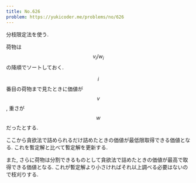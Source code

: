 ```yaml
---
title: No.626
problem: https://yukicoder.me/problems/no/626
---
```

分枝限定法を使う.

荷物は $$ v_i/w_i $$ の降順でソートしておく.

$$ i $$ 番目の荷物まで見たときに価値が $$ v $$, 重さが $$ w $$ だったとする.

ここから貪欲法で詰められるだけ詰めたときの価値が最低限取得できる価値となる. これを暫定解と比べて暫定解を更新する.

また, さらに荷物は分割できるものとして貪欲法で詰めたときの価値が最高で取得できる価値となる. これが暫定解より小さければそれ以上調べる必要はないので枝刈りする.
